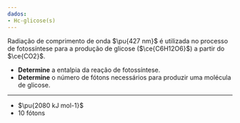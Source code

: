 ```yaml
---
dados:
- Hc-glicose(s)
---
```

Radiação de comprimento de onda $\pu{427 nm}$ é utilizada no processo de fotossíntese para a produção de glicose ($\ce{C6H12O6}$) a partir do $\ce{CO2}$. 

- **Determine** a entalpia da reação de fotossíntese.
- **Determine** o número de fótons necessários para produzir uma molécula de glicose.

---

- $\pu{2080 kJ mol-1}$
- 10 fótons


